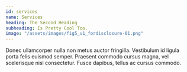 ```yaml
---
id: services
name: Services
heading: The Second Heading
subheading: Is Pretty Cool Too.
image: "/assets/images/fig5_v1_fordisclosure-01.png"
---
```


Donec ullamcorper nulla non metus auctor fringilla. Vestibulum id ligula porta felis euismod semper. Praesent commodo cursus magna, vel scelerisque nisl consectetur. Fusce dapibus, tellus ac cursus commodo.
